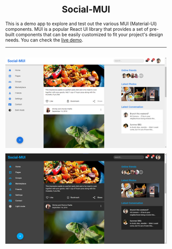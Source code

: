 <h1 align="center">Social-MUI</h1>

This is a demo app to explore and test out the various MUI (Material-UI) components. MUI is a popular React UI library that provides a set of pre-built components that can be easily customized to fit your project's design needs.
You can check the <a href="https://social-mui.vercel.app/" target="_blank">live demo</a>.

<hr/><br/>
<img src="./src/assets/demo.png" align="center" />
<br><br>
<img src="./src/assets/demo-dark.png" align="center" />
